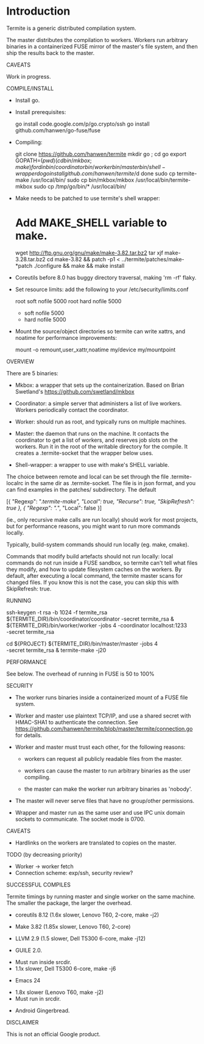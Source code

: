 # Introduction
Termite is a generic distributed compilation system.

The master distributes the compilation to workers.  Workers run
arbitrary binaries in a containerized FUSE mirror of the master's file
system, and then ship the results back to the master.


CAVEATS

Work in progress.


COMPILE/INSTALL

* Install go.

* Install prerequisites:

  go install code.google.com/p/go.crypto/ssh
  go install github.com/hanwen/go-fuse/fuse

* Compiling:

  git clone https://github.com/hanwen/termite
  mkdir go ; cd go
  export GOPATH=$(pwd)
  (cd bin/mkbox ; make )
  for d in bin/coordinator bin/worker bin/master bin/shell-wrapper
  do
    go install github.com/hanwen/termite/$d
  done
  sudo cp termite-make /usr/local/bin/
  sudo cp bin/mkbox/mkbox /usr/local/bin/termite-mkbox
  sudo cp /tmp/go/bin/* /usr/local/bin/

* Make needs to be patched to use termite's shell wrapper:

  # Add MAKE_SHELL variable to make.
  wget http://ftp.gnu.org/gnu/make/make-3.82.tar.bz2
  tar xjf make-3.28.tar.bz2
  cd make-3.82 && patch -p1 < ../termite/patches/make-*patch
  ./configure && make && make install

* Coreutils before 8.0 has buggy directory traversal, making 'rm -rf' flaky.

* Set resource limits: add the following to your /etc/security/limits.conf

  root  soft    nofile       5000
  root  hard    nofile       5000
  *  soft    nofile       5000
  *  hard    nofile       5000

* Mount the source/object directories so termite can write xattrs, and
  noatime for performance improvements:

  mount -o remount,user_xattr,noatime my/device my/mountpoint


OVERVIEW

There are 5 binaries:

* Mkbox: a wrapper that sets up the containerization. Based on Brian Swetland's
https://github.com/swetland/mkbox

* Coordinator: a simple server that administers a list of live
workers.  Workers periodically contact the coordinator.

* Worker: should run as root, and typically runs on multiple machines.

* Master: the daemon that runs on the machine.  It contacts the
coordinator to get a list of workers, and reserves job slots on the
workers.  Run it in the root of the writable directory for the
compile.  It creates a .termite-socket that the wrapper below uses.

* Shell-wrapper: a wrapper to use with make's SHELL variable.

The choice between remote and local can be set through the file
.termite-localrc in the same dir as .termite-socket.  The file is in
json format, and you can find examples in the patches/ subdirectory.
The default

  [{
    "Regexp": ".*termite-make",
    "Local": true,
    "Recurse": true,
    "SkipRefresh": true
  }, {
    "Regexp": ".*",
    "Local": false
  }]

(ie., only recursive make calls are run locally) should work for most
projects, but for performance reasons, you might want to run more
commands locally.

Typically, build-system commands should run locally (eg. make, cmake).

Commands that modify build artefacts should not run locally: local
commands do not run inside a FUSE sandbox, so termite can't tell what
files they modify, and how to update filesystem caches on the workers.
By default, after executing a local command, the termite master scans
for changed files.  If you know this is not the case, you can skip
this with SkipRefresh: true.



RUNNING

  ssh-keygen -t rsa -b 1024 -f termite_rsa
  ${TERMITE_DIR}/bin/coordinator/coordinator -secret termite_rsa &
  ${TERMITE_DIR}/bin/worker/worker -jobs 4 -coordinator localhost:1233 \
    -secret termite_rsa

  cd ${PROJECT}
  ${TERMITE_DIR}/bin/master/master -jobs 4 \
    -secret termite_rsa &
  termite-make -j20


PERFORMANCE

See below.  The overhead of running in FUSE is 50 to 100%


SECURITY

* The worker runs binaries inside a containerized mount of a FUSE file
  system.

* Worker and master use plaintext TCP/IP, and use a shared secret with
  HMAC-SHA1 to authenticate the connection.  See
  https://github.com/hanwen/termite/blob/master/termite/connection.go
  for details.

* Worker and master must trust each other, for the following reasons:

  - workers can request all publicly readable files from the master.

  - workers can cause the master to run arbitrary binaries as the user
    compiling.

  - the master can make the worker run arbitrary binaries as 'nobody'.

* The master will never serve files that have no group/other
  permissions.

* Wrapper and master run as the same user and use IPC unix domain
  sockets to communicate.  The socket mode is 0700.



CAVEATS

* Hardlinks on the workers are translated to copies on the master.


TODO (by decreasing priority)

* Worker -> worker fetch
* Connection scheme: exp/ssh, security review?


SUCCESSFUL COMPILES

Termite timings by running master and single worker on the same
machine.  The smaller the package, the larger the overhead.

* coreutils 8.12 (1.6x slower, Lenovo T60, 2-core, make -j2)

* Make 3.82 (1.85x slower, Lenovo T60, 2-core)

* LLVM 2.9 (1.5 slower, Dell T5300 6-core, make -j12)

* GUILE 2.0.
 - Must run inside srcdir.
 - 1.1x slower, Dell T5300 6-core, make -j6

* Emacs 24
 - 1.8x slower (Lenovo T60, make -j2)
 - Must run in srcdir.

* Android Gingerbread.


DISCLAIMER

This is not an official Google product.
